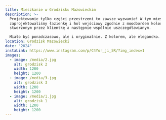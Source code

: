 ```yaml
---
title: Mieszkanie w Grodzisku Mazowieckim
description: >-
  Projektowanie tylko części przestrzeni to zawsze wyzwanie! W tym mieszkaniu
  zaprojektowaliśmy łazienkę i hol wejściowy zgodnie z moodbordem kolorystycznym
  stworzonym przez klientkę a następnie wspólnie uszczegóławianym.

  Miało być ponadczasowo, ale i oryginalnie. Z kolorem, ale elegancko. Do tego maksymalnie funkcjonalnie bo w mieszkaniu zamieszka rodzina z małymi dziećmi.
location: Grodzisk Mazowiecki
date: "2024"
instaLink: https://www.instagram.com/p/C4Yor_ji_5R/?img_index=1
images:
  - image: /media/2.jpg
    alt: grodzisk 2
    width: 1200
    height: 1200
  - image: /media/3.jpg
    alt: grodzisk 3
    width: 1200
    height: 1200
  - image: /media/1.jpg
    alt: grodzisk 1
    width: 1200
    height: 1200
---
```

